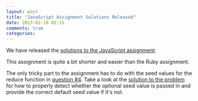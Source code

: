 ```yaml
---
layout: post
title: "JavaScript Assignment Solutions Released"
date: 2013-02-18 02:15
comments: true
categories: 
---
```


We have released the [solutions to the JavaScript assignment][solutions].

This assignment is quite a bit shorter and easier than the Ruby assignment. 

The only tricky part to the assignment has to do with the seed values for the reduce function in [question #4][q4]. Take a look at the [solution to the problem][problem] for how to properly detect whether the optional seed value is passed in and provide the correct default seed value if it's not.

[solutions]: https://github.com/Duke-PL-Course/JavaScript/tree/solutions/assignments
[problem]: https://github.com/Duke-PL-Course/JavaScript/blob/solutions/assignments/q4-reduce.js#L3-L7
[q4]: https://github.com/Duke-PL-Course/JavaScript/blob/master/assignments/q4-reduce.js